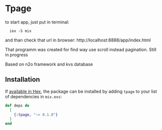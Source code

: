 # Tpage

to start app, just put in terminal: 

```
  iex -S mix
```

and than check that url in browser:  http://localhost:8888/app/index.html

That programm was created for find way use scroll instead pagination.
Still in progress

Based on n2o framework and kvs database

## Installation

If [available in Hex](https://hex.pm/docs/publish), the package can be installed
by adding `tpage` to your list of dependencies in `mix.exs`:

```elixir
def deps do
  [
    {:tpage, "~> 0.1.0"}
  ]
end
```

